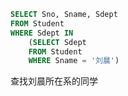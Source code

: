 ```sql
SELECT Sno, Sname, Sdept
FROM Student
WHERE Sdept IN
	(SELECT Sdept
    FROM Student
    WHERE Sname = '刘晨')
```

查找刘晨所在系的同学